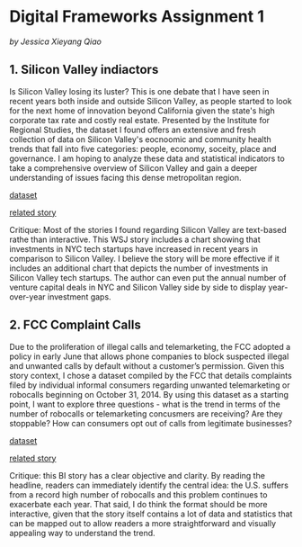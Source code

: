 # Digital Frameworks Assignment 1  

_by Jessica Xieyang Qiao_  


## 1. Silicon Valley indiactors

Is Silicon Valley losing its luster? This is one debate that I have seen in recent years both inside and outside Silicon Valley, as people started to look for the next home of innovation beyond California given the state's high corporate tax rate and costly real estate. Presented by the Institute for Regional Studies, the dataset I found offers an extensive and fresh collection of data on Silicon Valley's eocnoomic and community health trends that fall into five categories: people, economy, soceity, place and governance. I am hoping to analyze these data and statistical indicators to take a comprehensive overview of Silicon Valley and gain a deeper understanding of issues facing this dense metropolitan region.  

[dataset](https://siliconvalleyindicators.org/)

[related story](https://www.wsj.com/articles/some-startup-founders-leave-silicon-valley-bubble-and-head-east-11553506201)

Critique: Most of the stories I found regarding Silicon Valley are text-based rathe than interactive. This WSJ story includes a chart showing that investments in NYC tech startups have increased in recent years in comparison to Silicon Valley. I believe the story will be more effective if it includes an additional chart that depicts the number of investments in Silicon Valley tech startups. The author can even put the annual number of venture capital deals in NYC and Silicon Valley side by side to display year-over-year investment gaps.

## 2. FCC Complaint Calls 

Due to the proliferation of illegal calls and telemarketing, the FCC adopted a policy in early June that allows phone companies to block suspected illegal and unwanted calls by default without a customer’s permission. Given this story context, I chose a dataset compiled by the FCC that details complaints filed by individual informal consumers regarding unwanted telemarketing or robocalls beginning on October 31, 2014. By using this dataset as a starting point, I want to explore three questions - what is the trend in terms of the number of robocalls or telemarketing concusmers are receiving? Are they stoppable? How can consumers opt out of calls from legitimate businesses? 

[dataset](https://opendata.fcc.gov/Consumer/CGB-Consumer-Complaints-Data/3xyp-aqkj)

[related story](https://www.businessinsider.com/how-to-stop-robocalls-to-cell-phone-explained-2018-5)

Critique: this BI story has a clear objective and clarity. By reading the headline, readers can immediately identify the central idea: the U.S. suffers from a record high number of robocalls and this problem continues to exacerbate each year. That said, I do think the format should be more interactive, given that the story itself contains a lot of data and statistics that can be mapped out to allow readers a more straightforward and visually appealing way to understand the trend. 
 
